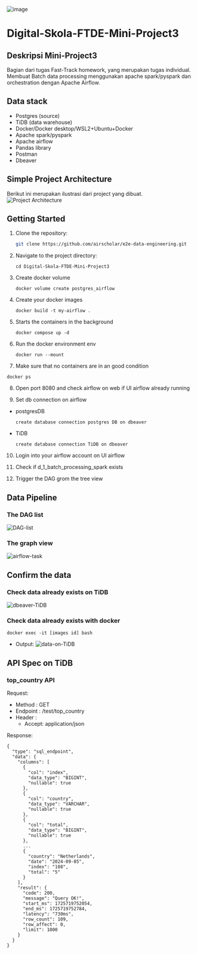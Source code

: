 ![image](https://github.com/vnobets7/Digital-Skola-FTDE-Mini-Project3/blob/main/images/apache-spark-only-icon.png)

# Digital-Skola-FTDE-Mini-Project3
## Deskripsi Mini-Project3
Bagian dari tugas Fast-Track homework, yang merupakan tugas individual. Membuat Batch data processing menggunakan apache spark/pyspark dan orchestration dengan Apache Airflow.

## Data stack
- Postgres (source)
- TiDB (data warehouse)
- Docker/Docker desktop/WSL2+Ubuntu+Docker
- Apache spark/pyspark
- Apache airflow
- Pandas library
- Postman
- Dbeaver

##  Simple Project Architecture
Berikut ini merupakan ilustrasi dari project yang dibuat. <br>
![Project Architecture](https://github.com/vnobets7/Digital-Skola-FTDE-Mini-Project3/blob/main/images/system-architecture.png)

## Getting Started
1. Clone the repository:
    ```bash
    git clone https://github.com/airscholar/e2e-data-engineering.git
    ```

2. Navigate to the project directory:
   ```
   cd Digital-Skola-FTDE-Mini-Project3
   ```

3. Create docker volume
   ```
   docker volume create postgres_airflow
   ```

4. Create your docker images
   ```
   docker build -t my-airflow .
   ```

5. Starts the containers in the background
   ```
   docker compose up -d
   ```

6. Run the docker environment env
   ```
   docker run --mount
   ```

7.  Make sure that no containers are in an good condition
   ```
   docker ps
   ```

8. Open port 8080 and check airflow on web if UI airflow already running

9. Set db connection on airflow
* postgresDB
   ```
   create database connection postgres DB on dbeaver
   ```
* TiDB
   ```
   create database connection TiDB on dbeaver
   ```

10. Login into your airflow account on UI airflow

11. Check if d_1_batch_processing_spark exists

11. Trigger the DAG grom the tree view

## Data Pipeline
### The DAG list
![DAG-list](https://github.com/vnobets7/Digital-Skola-FTDE-Mini-Project3/blob/main/images/DAG-list.PNG)

### The graph view
![airflow-task](https://github.com/vnobets7/Digital-Skola-FTDE-Mini-Project3/blob/main/images/airflow-task.PNG)

## Confirm the data 
### Check data already exists on TiDB
![dbeaver-TiDB](https://github.com/vnobets7/Digital-Skola-FTDE-Mini-Project3/blob/main/images/dbeaver-TiDB.png)

### Check data already exists with docker
   ```
   docker exec -it [images id] bash
   ```
* Output:
![data-on-TiDB](https://github.com/vnobets7/Digital-Skola-FTDE-Mini-Project3/blob/main/images/data-on-TiDB.PNG)

## API Spec on TiDB
### top_country API
Request: 
- Method : GET
- Endpoint : /test/top_country
- Header :
    - Accept: application/json

Response:
```
{
  "type": "sql_endpoint",
  "data": {
    "columns": [
      {
        "col": "index",
        "data_type": "BIGINT",
        "nullable": true
      },
      {
        "col": "country",
        "data_type": "VARCHAR",
        "nullable": true
      },
      {
        "col": "total",
        "data_type": "BIGINT",
        "nullable": true
      },
      ...
      {
        "country": "Netherlands",
        "date": "2024-09-05",
        "index": "108",
        "total": "5"
      }
    ],
    "result": {
      "code": 200,
      "message": "Query OK!",
      "start_ms": 1725719752054,
      "end_ms": 1725719752784,
      "latency": "730ms",
      "row_count": 109,
      "row_affect": 0,
      "limit": 1000
    }
  }
}
```
